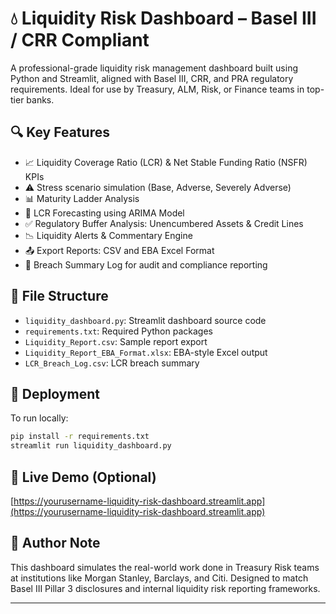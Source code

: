 
# 💧 Liquidity Risk Dashboard – Basel III / CRR Compliant

A professional-grade liquidity risk management dashboard built using Python and Streamlit, aligned with Basel III, CRR, and PRA regulatory requirements. Ideal for use by Treasury, ALM, Risk, or Finance teams in top-tier banks.

## 🔍 Key Features

- 📈 Liquidity Coverage Ratio (LCR) & Net Stable Funding Ratio (NSFR) KPIs
- ⚠️ Stress scenario simulation (Base, Adverse, Severely Adverse)
- 📊 Maturity Ladder Analysis
- 🔮 LCR Forecasting using ARIMA Model
- ✅ Regulatory Buffer Analysis: Unencumbered Assets & Credit Lines
- 📉 Liquidity Alerts & Commentary Engine
- 📤 Export Reports: CSV and EBA Excel Format
- 🧾 Breach Summary Log for audit and compliance reporting

## 📂 File Structure

- `liquidity_dashboard.py`: Streamlit dashboard source code
- `requirements.txt`: Required Python packages
- `Liquidity_Report.csv`: Sample report export
- `Liquidity_Report_EBA_Format.xlsx`: EBA-style Excel output
- `LCR_Breach_Log.csv`: LCR breach summary

## 🚀 Deployment

To run locally:
```bash
pip install -r requirements.txt
streamlit run liquidity_dashboard.py
```

## 🔗 Live Demo (Optional)
[https://yourusername-liquidity-risk-dashboard.streamlit.app](https://yourusername-liquidity-risk-dashboard.streamlit.app)

## 📌 Author Note

This dashboard simulates the real-world work done in Treasury Risk teams at institutions like Morgan Stanley, Barclays, and Citi. Designed to match Basel III Pillar 3 disclosures and internal liquidity risk reporting frameworks.

---
